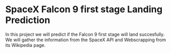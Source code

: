 # SpaceX Falcon 9 first stage Landing Prediction 

In this project we will predict if the Falcon 9 first stage will land succesfully. We will gather the information from the SpaceX API and Webscrapping from its Wikipedia page.  
